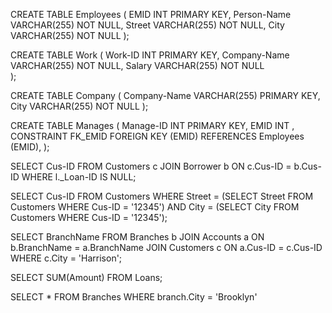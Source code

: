 CREATE TABLE Employees (
    EMID INT PRIMARY KEY,
    Person-Name VARCHAR(255) NOT NULL,
    Street VARCHAR(255) NOT NULL,
    City VARCHAR(255) NOT NULL
);

CREATE TABLE Work (
    Work-ID INT PRIMARY KEY,
    Company-Name VARCHAR(255) NOT NULL,
    Salary VARCHAR(255) NOT NULL  
);

CREATE TABLE Company (
    Company-Name VARCHAR(255) PRIMARY KEY,
    City VARCHAR(255) NOT NULL
);

CREATE TABLE Manages (
    Manage-ID INT PRIMARY KEY,
    EMID INT ,
        CONSTRAINT FK_EMID FOREIGN KEY (EMID) REFERENCES Employees (EMID),
);


SELECT Cus-ID
FROM Customers c
JOIN Borrower b ON c.Cus-ID = b.Cus-ID
WHERE l._Loan-ID IS NULL;

SELECT Cus-ID
FROM Customers
WHERE Street = (SELECT Street FROM Customers WHERE Cus-ID = '12345')
  AND City = (SELECT City FROM Customers WHERE Cus-ID = '12345');


SELECT BranchName
FROM Branches b
JOIN Accounts a ON b.BranchName = a.BranchName
JOIN Customers c ON a.Cus-ID = c.Cus-ID
WHERE c.City = 'Harrison';


SELECT SUM(Amount) FROM Loans;

SELECT *
    FROM Branches 
    WHERE branch.City = 'Brooklyn'
